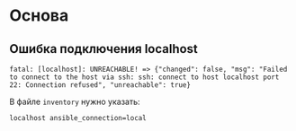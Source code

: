 # Основа

## Ошибка подключения localhost

```
fatal: [localhost]: UNREACHABLE! => {"changed": false, "msg": "Failed to connect to the host via ssh: ssh: connect to host localhost port 22: Connection refused", "unreachable": true}
```

В файле `inventory` нужно указать:

```
localhost ansible_connection=local
```